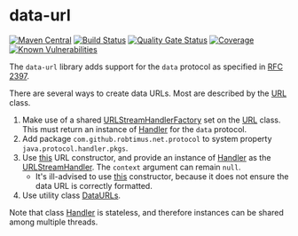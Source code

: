 # data-url
[![Maven Central](https://img.shields.io/maven-central/v/com.github.robtimus/data-url)](https://search.maven.org/artifact/com.github.robtimus/data-url)
[![Build Status](https://github.com/robtimus/data-url/actions/workflows/build.yml/badge.svg)](https://github.com/robtimus/data-url/actions/workflows/build.yml)
[![Quality Gate Status](https://sonarcloud.io/api/project_badges/measure?project=com.github.robtimus%3Adata-url&metric=alert_status)](https://sonarcloud.io/summary/overall?id=com.github.robtimus%3Adata-url)
[![Coverage](https://sonarcloud.io/api/project_badges/measure?project=com.github.robtimus%3Adata-url&metric=coverage)](https://sonarcloud.io/summary/overall?id=com.github.robtimus%3Adata-url)
[![Known Vulnerabilities](https://snyk.io/test/github/robtimus/data-url/badge.svg)](https://snyk.io/test/github/robtimus/data-url)

The `data-url` library adds support for the `data` protocol as specified in [RFC 2397](https://www.ietf.org/rfc/rfc2397.txt).

There are several ways to create data URLs. Most are described by the [URL](https://docs.oracle.com/javase/8/docs/api/java/net/URL.html#URL-java.lang.String-java.lang.String-int-java.lang.String-) class.

1. Make use of a shared [URLStreamHandlerFactory](https://docs.oracle.com/javase/8/docs/api/java/net/URLStreamHandlerFactory.html) set on the [URL](https://docs.oracle.com/javase/8/docs/api/java/net/URL.html#setURLStreamHandlerFactory-java.net.URLStreamHandlerFactory-) class. This must return an instance of [Handler](https://robtimus.github.io/data-url/apidocs/com/github/robtimus/net/protocol/data/Handler.html) for the `data` protocol.
2. Add package `com.github.robtimus.net.protocol` to system property `java.protocol.handler.pkgs`.
3. Use [this](https://docs.oracle.com/javase/8/docs/api/java/net/URL.html#URL-java.net.URL-java.lang.String-java.net.URLStreamHandler-) URL constructor, and provide an instance of [Handler](https://robtimus.github.io/data-url/apidocs/com/github/robtimus/net/protocol/data/Handler.html) as the [URLStreamHandler](https://docs.oracle.com/javase/8/docs/api/java/net/URLStreamHandler.html). The `context` argument can remain `null`.
    * It's ill-advised to use [this](https://docs.oracle.com/javase/8/docs/api/java/net/URL.html#URL-java.lang.String-java.lang.String-int-java.lang.String-java.net.URLStreamHandler-) constructor, because it does not ensure the data URL is correctly formatted.
4. Use utility class [DataURLs](https://robtimus.github.io/data-url/apidocs/com/github/robtimus/net/protocol/data/DataURLs.html).

Note that class [Handler](https://robtimus.github.io/data-url/apidocs/com/github/robtimus/net/protocol/data/Handler.html) is stateless, and therefore instances can be shared among multiple threads.
